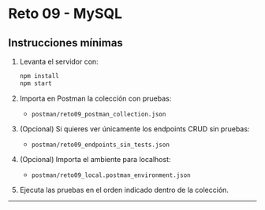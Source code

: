 # Reto 09 - MySQL

## Instrucciones mínimas

1. Levanta el servidor con:
   ```bash
   npm install
   npm start
   ```

2. Importa en Postman la colección con pruebas:
   - `postman/reto09_postman_collection.json`

3. (Opcional) Si quieres ver únicamente los endpoints CRUD sin pruebas:
   - `postman/reto09_endpoints_sin_tests.json`

4. (Opcional) Importa el ambiente para localhost:
   - `postman/reto09_local.postman_environment.json`

5. Ejecuta las pruebas en el orden indicado dentro de la colección.

---
